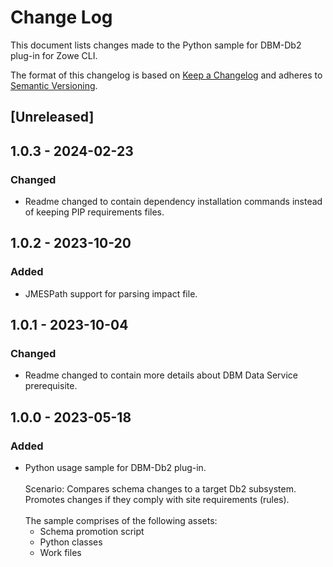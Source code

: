 # Change Log

This document lists changes made to the Python sample for DBM-Db2 plug-in for Zowe CLI.

The format of this changelog is based on [Keep a Changelog] and adheres to [Semantic Versioning].



## [Unreleased]



## 1.0.3 - 2024-02-23

### Changed

- Readme changed to contain dependency installation commands instead of keeping PIP requirements files.



## 1.0.2 - 2023-10-20

### Added

- JMESPath support for parsing impact file.



## 1.0.1 - 2023-10-04

### Changed

- Readme changed to contain more details about DBM Data Service prerequisite.



## 1.0.0 - 2023-05-18

### Added

- Python usage sample for DBM-Db2 plug-in.\
  \
  Scenario: Compares schema changes to a target Db2 subsystem. Promotes changes if they comply with site requirements
(rules).\
  \
  The sample comprises of the following assets:
  - Schema promotion script
  - Python classes
  - Work files



[Keep a Changelog]: https://keepachangelog.com/en/1.1.0/
[Semantic Versioning]: https://semver.org/spec/v2.0.0.html
